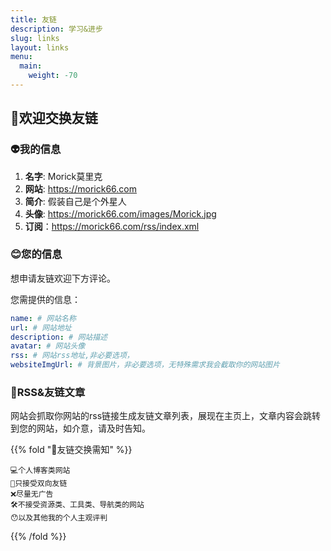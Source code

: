 ```yaml
---
title: 友链
description: 学习&进步
slug: links
layout: links
menu:
  main:
    weight: -70
---
```


## 🔗欢迎交换友链

### 👽我的信息

1. **名字**: Morick莫里克
2. **网站**: https://morick66.com
3. **简介**: 假装自己是个外星人
4. **头像**: https://morick66.com/images/Morick.jpg
5. **订阅**：https://morick66.com/rss/index.xml

### 😊您的信息

想申请友链欢迎下方评论。

您需提供的信息：

```yaml
name: # 网站名称
url: # 网站地址
description: # 网站描述
avatar: # 网站头像
rss: # 网站rss地址,非必要选项，
websiteImgUrl: # 背景图片，非必要选项，无特殊需求我会截取你的网站图片
```

### 📃RSS&友链文章

网站会抓取你网站的rss链接生成友链文章列表，展现在主页上，文章内容会跳转到您的网站，如介意，请及时告知。

{{% fold "💭友链交换需知" %}}

```
💻个人博客类网站
🔗只接受双向友链
❌尽量无广告
🛠不接受资源类、工具类、导航类的网站
😯以及其他我的个人主观评判
```

{{% /fold %}}

